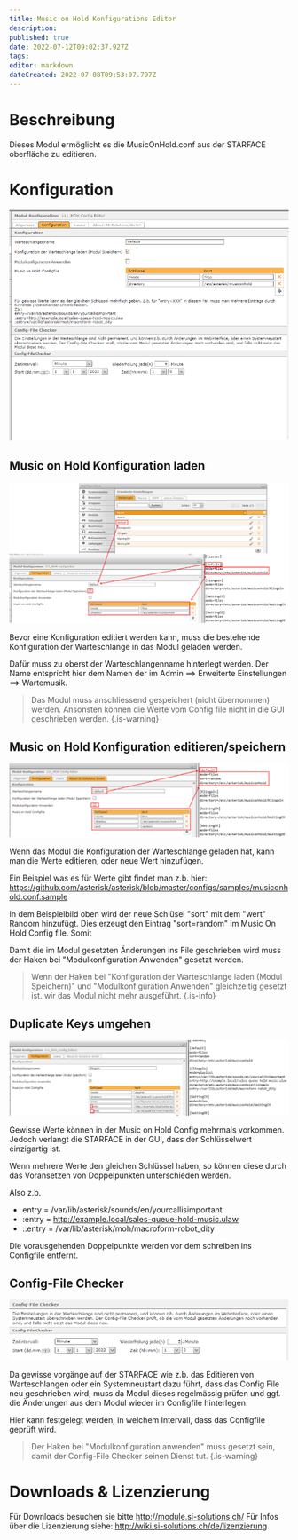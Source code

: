 ```yaml
---
title: Music on Hold Konfigurations Editor
description: 
published: true
date: 2022-07-12T09:02:37.927Z
tags: 
editor: markdown
dateCreated: 2022-07-08T09:53:07.797Z
---
```


# Beschreibung
Dieses Modul ermöglicht es die MusicOnHold.conf aus der STARFACE oberfläche zu editieren.

# Konfiguration

![config.png](/uploads/music-on-hold-config-editor/config.png)

## Music on Hold Konfiguration laden

![loadconfig.png](/uploads/music-on-hold-config-editor/loadconfig.png)

Bevor eine Konfiguration editiert werden kann, muss die bestehende Konfiguration der Warteschlange in das Modul geladen werden. 

Dafür muss zu oberst der Warteschlangenname hinterlegt werden.
Der Name entspricht hier dem Namen der im Admin ==> Erweiterte Einstellungen ==> Wartemusik.

> Das Modul muss anschliessend gespeichert (nicht übernommen) werden. Ansonsten können die Werte vom Config file nicht in die GUI geschrieben werden.
{.is-warning}

## Music on Hold Konfiguration editieren/speichern
![writeconfig.png](/uploads/music-on-hold-config-editor/writeconfig.png)

Wenn das Modul die Konfiguration der Warteschlange geladen hat, kann man die Werte editieren, oder neue Wert hinzufügen.

Ein Beispiel was es für Werte gibt findet man z.b. hier: https://github.com/asterisk/asterisk/blob/master/configs/samples/musiconhold.conf.sample

In dem Beispielbild oben wird der neue Schlüsel "sort" mit dem "wert" Random hinzufügt. 
Dies erzeugt den Eintrag "sort=random" im Music On Hold Config file. Somit

Damit die im Modul gesetzten Änderungen ins File geschrieben wird muss der Haken bei "Modulkonfiguration Anwenden" gesetzt werden.

> Wenn der Haken bei "Konfiguration der Warteschlange laden (Modul Speichern)" und "Modulkonfiguration Anwenden" gleichzeitig gesetzt ist. wir das Modul nicht mehr ausgeführt.
{.is-info}

## Duplicate Keys umgehen

![keyduplicate.png](/uploads/music-on-hold-config-editor/keyduplicate.png)

Gewisse Werte können in der Music on Hold Config mehrmals vorkommen. Jedoch verlangt die STARFACE in der GUI, dass der Schlüsselwert einzigartig ist.

Wenn mehrere Werte den gleichen Schlüssel haben, so können diese durch das Voransetzen von Doppelpunkten unterschieden werden.

Also z.b.

- entry = /var/lib/asterisk/sounds/en/yourcallisimportant
- :entry = http://example.local/sales-queue-hold-music.ulaw
- ::entry = /var/lib/asterisk/moh/macroform-robot_dity

Die vorausgehenden Doppelpunkte werden vor dem schreiben ins Configfile entfernt.

## Config-File Checker
![configfilechecker.png](/uploads/music-on-hold-config-editor/configfilechecker.png)

Da gewisse vorgänge auf der STARFACE wie z.b. das Editieren von Warteschlangen oder ein Systemneustart dazu führt, dass das Config File neu geschrieben wird, muss da Modul dieses regelmässig prüfen und ggf. die Änderungen aus dem Modul wieder im Configfile hinterlegen.

Hier kann festgelegt werden, in welchem Intervall, dass das Configfile geprüft wird.

> Der Haken bei "Modulkonfiguration anwenden" muss gesetzt sein, damit der Config-File Checker seinen Dienst tut.
{.is-warning}

# Downloads & Lizenzierung
Für Downloads besuchen sie bitte http://module.si-solutions.ch/
Für Infos über die Lizenzierung siehe: http://wiki.si-solutions.ch/de/lizenzierung